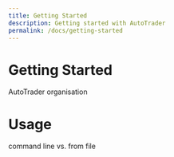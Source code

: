 ```yaml
---
title: Getting Started
description: Getting started with AutoTrader
permalink: /docs/getting-started
---
```


# Getting Started

AutoTrader organisation



# Usage

command line vs. from file



